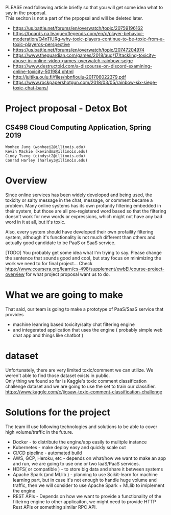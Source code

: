 PLEASE read following article briefly so that you will get some idea what to say in the proposal.<br/> This seciton is not a part of the prpopsal and will be deleted later.
- https://us.battle.net/forums/en/overwatch/topic/20759196162
- https://boards.na.leagueoflegends.com/en/c/player-behavior-moderation/Q4nTlURg-why-toxic-players-continue-to-be-toxic-from-a-toxic-playeros-perspective
- https://us.battle.net/forums/en/overwatch/topic/20747204974
- https://www.theguardian.com/games/2018/aug/17/tackling-toxicity-abuse-in-online-video-games-overwatch-rainbow-seige
- https://www.destructoid.com/a-discourse-on-discord-examining-online-toxicity-501984.phtml
- http://jultika.oulu.fi/files/nbnfioulu-201706022379.pdf
- https://www.rockpapershotgun.com/2018/03/05/rainbow-six-siege-toxic-chat-bans/


# Project proposal - Detox Bot
## CS498 Cloud Computing Application, Spring 2019

```
Wonhee Jung (wonheej2@illinois.edu)
Kevin Mackie (kevindm2@illinois.edu)
Cindy Tseng (cindyst2@illinois.edu)
Conrad Harley (harley3@illinois.edu)
```
# Overview

Since online services has been widely developed and being used, the toxicity or salty message in the chat, message, or comment
became a problem. 
Many online systems has its own profanity filtering embedded in their system, but those are all pre-registered word based
so that the filtering doesn't work for new words or expressions, which might not have any bad word in it at all, 
but it's toxic.

Also, every system should have developed their own profaility filtering system, although it's functionality is not much different than others and actually good candidate to be PaaS or SaaS service.

[TODO] You probably get some idea what I'm trying to say. Please change the sentence that sounds good and cool, but stay focus on minimizing the work we need to for final project... Check https://www.coursera.org/learn/cs-498/supplement/ewbEI/course-project-overview for what project proposal want us to do. 

# What we are going to make 

That said, our team is going to make a prototype of PaaS/SaaS service that provides

* machine leanring based toxicity/salty chat filtering engine
* and integerated application that uses the engine ( probably simple web chat app and things like chatbot )

# dataset

Unfortunately, there are very limited toxic/comment we can utilize. We weren't able to find those dataset exists in public.<br/>
Only thing we found so far is Kaggle's toxic comment classification challenge dataset and we are going to use the set to train our classifier. https://www.kaggle.com/c/jigsaw-toxic-comment-classification-challenge

# Solutions for the project

The team ill use following technologies and solutions to be able to cover high volume/traffic in the future.

* Docker - to distribute the engine/app easily  to mulitple instance 
* Kubernetes - make deploy easy and quickly scale out
* CI/CD pipeline - automated build
* AWS, GCP, Heroku, etc - depends on what/how we want to make an app and run, we are going to use one or two IaaS/PaaS services.
* HDFS( or compatible ) - to store big data and share it between systems
* Apache Spark (and MLlib ) - planning to use Scikit-learn for machine learning part, but in case it's not enough to handle 
huge volume and traffic, then we will consider to use Apache Spark + MLlib to imiplement the engine
* REST APIs - Depends on how we want to provide a functionality of the filteirng engine to other applicaiton, we might need to
provide HTTP Rest APIs or something similar RPC API.


